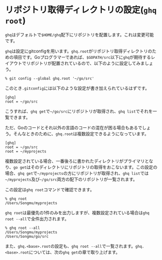 # リポジトリ取得ディレクトリの設定(`ghq root`)

`ghq`はデフォルトで`$HOME/ghq`配下にリポジトリを配置します。これは変更可能です。

`ghq`は設定にgitconfigを用います。`ghq.root`がリポジトリ取得ディレクトリのための項目です。Goプログラマーであれば、`$GOPATH/src`以下に`ghq`が期待するレイアウトでリポジトリが配置されているので、以下のように設定してみましょう。

```console
% git config --global ghq.root '~/go/src'
```

このとき`.gitconfig`には以下のような設定が書き加えられているはずです。

```gitconfig
[ghq]
root = ~/go/src
```

こうすれば、`ghq get`で`~/go/src`にリポジトリが取得され、`ghq list`でそれを一覧できます。

ただ、Goのコードとそれ以外の言語のコードの混在が困る場合もあるでしょう。そんなときのために、`ghq.root`は複数設定できるようになっています。

```gitconfig
[ghq]
root = ~/go/src
root = ~/myprojects
```

複数設定されている場合、一番後ろに書かれたディレクトリがプライマリとなり、`go get`はそのディレクトリにリポジトリの取得をおこないます。この設定の場合、`ghq get`で`~/myprojects`の方にリポジトリが取得され、`ghq list`では`~/myprojects`及び`~/go/src`両方の配下のリポジトリが一覧されます。

この設定は`ghq root`コマンドで確認できます。

```console
% ghq root
/Users/Songmu/myprojects
```

`ghq root`は最優先の1件のみを出力しますが、複数設定されている場合は`ghq root --all`で全件出力されます。

```console
% ghq root --all
/Users/Songmu/myprojects
/Users/Songmu/go/src
```

また、`ghq.<base>.root`の設定も、`ghq root --all`で一覧されます。`ghq.<base>.root`については、次の`ghq get`の章で取り上げます。
